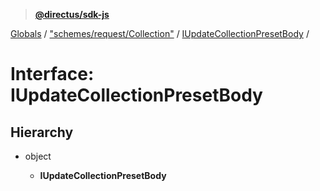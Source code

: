 > **[@directus/sdk-js](../README.md)**

[Globals](../README.md) / ["schemes/request/Collection"](../modules/_schemes_request_collection_.md) / [IUpdateCollectionPresetBody](_schemes_request_collection_.iupdatecollectionpresetbody.md) /

# Interface: IUpdateCollectionPresetBody

## Hierarchy

* object

  * **IUpdateCollectionPresetBody**